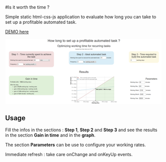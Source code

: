 #Is it worth the time ?

Simple static html-css-js application to evaluate how long you can take to set up a profitable automated task. 

[DEMO here](https://nicolas-sarramagna.github.io/is-it-worth-the-time/)

![image of the application](/screenshots/01-optimizing-working-time.png)

## Usage

Fill the infos in the sections : **Step 1**, **Step 2** and **Step 3** and see the results in the section **Gain in time** and in the **graph**.

The section **Parameters** can be use to configure your working rates.

Immediate refresh : take care onChange and onKeyUp events.
